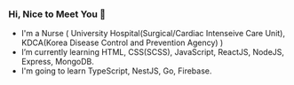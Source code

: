 ### Hi, Nice to Meet You 💖
 * I'm a Nurse ( University Hospital(Surgical/Cardiac Intenseive Care Unit), KDCA(Korea Disease Control and Prevention Agency) )
 * I’m currently learning HTML, CSS(SCSS), JavaScript, ReactJS, NodeJS, Express, MongoDB.
 * I'm going to learn TypeScript, NestJS, Go, Firebase.
<!--
**Bless34/Bless34** is a ✨ _special_ ✨ repository because its `README.md` (this file) appears on your GitHub profile.

Here are some ideas to get you started:

- 🔭 I’m currently working on ...
- 🌱 I’m currently learning ...
- 👯 I’m looking to collaborate on ...
- 🤔 I’m looking for help with ...
- 💬 Ask me about ...
- 📫 How to reach me: ...
- 😄 Pronouns: ...
- ⚡ Fun fact: ...
-->
